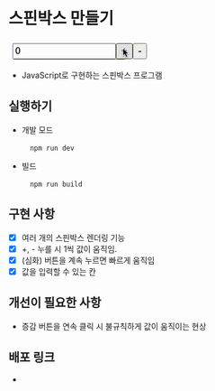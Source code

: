 # 스핀박스 만들기

<p align="middle" >

![spinbox](./spinbox.gif)

</p>

- JavaScript로 구현하는 스핀박스 프로그램

## 실행하기

- 개발 모드

  ```
    npm run dev
  ```

- 빌드

  ```
    npm run build
  ```

## 구현 사항

- [x] 여러 개의 스핀박스 렌더링 기능
- [x] +, - 누를 시 1씩 값이 움직임.
- [x] (심화) 버튼을 계속 누르면 빠르게 움직임
- [x] 값을 입력할 수 있는 칸

## 개선이 필요한 사항

- 증감 버튼을 연속 클릭 시 불규칙하게 값이 움직이는 현상

## 배포 링크

- []()
